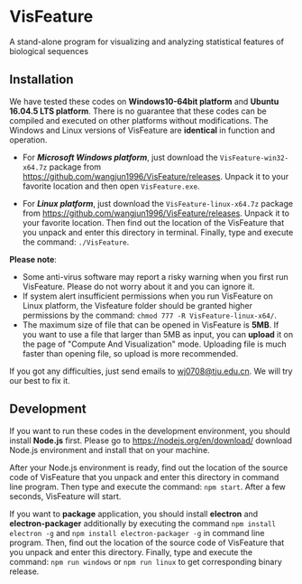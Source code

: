 # VisFeature
A stand-alone program for visualizing and analyzing statistical features of biological sequences

## Installation

We have tested these codes on **Windows10-64bit platform** and **Ubuntu 16.04.5 LTS platform**. There is no guarantee that these codes can be compiled and executed on other platforms without modifications. The Windows and Linux versions of VisFeature are **identical** in function and operation.

- For ***Microsoft Windows platform***, just download the `VisFeature-win32-x64.7z` package from https://github.com/wangjun1996/VisFeature/releases. Unpack it to your favorite location and then open `VisFeature.exe`.

- For ***Linux platform***, just download the `VisFeature-linux-x64.7z` package from https://github.com/wangjun1996/VisFeature/releases. Unpack it to your favorite location. Then find out the location of the  VisFeature that you unpack and enter this directory in terminal. Finally, type and execute the command: `./VisFeature`.

**Please note**: 

- Some anti-virus software may report a risky warning when you first run VisFeature. Please do not worry about it and you can ignore it.
- If system alert insufficient permissions when you run VisFeature on Linux platform, the Visfeature folder should be granted higher permissions by the command: `chmod 777 -R VisFeature-linux-x64/`.
- The maximum size of file that can be opened in VisFeature is **5MB**. If you want to use a file that larger than 5MB as input, you can **upload** it on the page of "Compute And Visualization" mode. Uploading file is much faster than opening file, so upload is more recommended.

If you got any difficulties, just send emails to wj0708@tju.edu.cn. We will try our best to fix it.

## Development
If you want to run these codes in the development environment, you should install **Node.js** first. Please go to https://nodejs.org/en/download/ download Node.js environment and install that on your machine.

After your Node.js environment is ready, find out the location of the source code of VisFeature that you unpack and enter this directory in command line program. Then type and execute the command: `npm start`. After a few seconds, VisFeature will start.

If you want to **package** application, you should install **electron** and **electron-packager** additionally by executing the command `npm install electron -g` and `npm install electron-packager -g`  in command line program. Then, find out the location of the source code of VisFeature that you unpack and enter this directory. Finally, type and execute the command: `npm run windows` or `npm run linux`  to get corresponding binary release.
